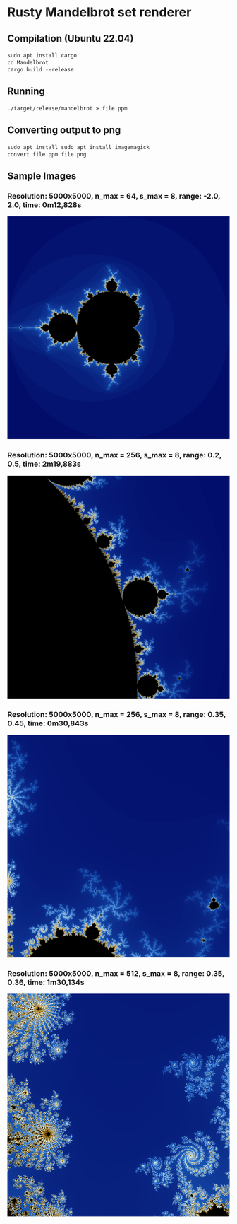 # Rusty Mandelbrot set renderer


## Compilation (Ubuntu 22.04)
```
sudo apt install cargo
cd Mandelbrot
cargo build --release
```

## Running

```
./target/release/mandelbrot > file.ppm
```

## Converting output to png

```
sudo apt install sudo apt install imagemagick
convert file.ppm file.png
```

## Sample Images

### Resolution: 5000x5000, n_max = 64, s_max = 8, range: -2.0, 2.0, time: 0m12,828s
![Sample 1](images/file1.png)

### Resolution: 5000x5000, n_max = 256, s_max = 8, range: 0.2, 0.5, time: 2m19,883s
![Sample 2](images/file2.png)

### Resolution: 5000x5000, n_max = 256, s_max = 8, range: 0.35, 0.45, time: 0m30,843s
![Sample 3](images/file3.png)

### Resolution: 5000x5000, n_max = 512, s_max = 8, range: 0.35, 0.36, time: 1m30,134s
![Sample 3](images/file4.png)